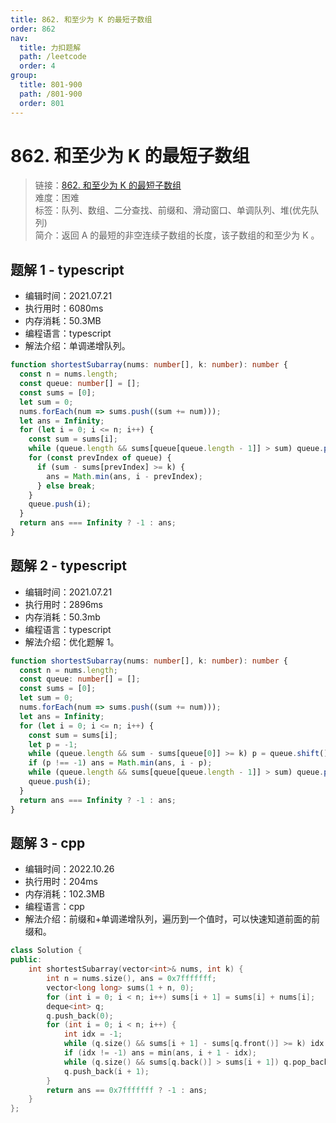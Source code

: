 ```yaml
---
title: 862. 和至少为 K 的最短子数组
order: 862
nav:
  title: 力扣题解
  path: /leetcode
  order: 4
group:
  title: 801-900
  path: /801-900
  order: 801
---
```


# 862. 和至少为 K 的最短子数组

> 链接：[862. 和至少为 K 的最短子数组](https://leetcode-cn.com/problems/shortest-subarray-with-sum-at-least-k/)  
> 难度：困难  
> 标签：队列、数组、二分查找、前缀和、滑动窗口、单调队列、堆(优先队列)  
> 简介：返回 A 的最短的非空连续子数组的长度，该子数组的和至少为 K 。

## 题解 1 - typescript

- 编辑时间：2021.07.21
- 执行用时：6080ms
- 内存消耗：50.3MB
- 编程语言：typescript
- 解法介绍：单调递增队列。

```typescript
function shortestSubarray(nums: number[], k: number): number {
  const n = nums.length;
  const queue: number[] = [];
  const sums = [0];
  let sum = 0;
  nums.forEach(num => sums.push((sum += num)));
  let ans = Infinity;
  for (let i = 0; i <= n; i++) {
    const sum = sums[i];
    while (queue.length && sums[queue[queue.length - 1]] > sum) queue.pop();
    for (const prevIndex of queue) {
      if (sum - sums[prevIndex] >= k) {
        ans = Math.min(ans, i - prevIndex);
      } else break;
    }
    queue.push(i);
  }
  return ans === Infinity ? -1 : ans;
}
```

## 题解 2 - typescript

- 编辑时间：2021.07.21
- 执行用时：2896ms
- 内存消耗：50.3mb
- 编程语言：typescript
- 解法介绍：优化题解 1。

```typescript
function shortestSubarray(nums: number[], k: number): number {
  const n = nums.length;
  const queue: number[] = [];
  const sums = [0];
  let sum = 0;
  nums.forEach(num => sums.push((sum += num)));
  let ans = Infinity;
  for (let i = 0; i <= n; i++) {
    const sum = sums[i];
    let p = -1;
    while (queue.length && sum - sums[queue[0]] >= k) p = queue.shift()!;
    if (p !== -1) ans = Math.min(ans, i - p);
    while (queue.length && sums[queue[queue.length - 1]] > sum) queue.pop();
    queue.push(i);
  }
  return ans === Infinity ? -1 : ans;
}
```
## 题解 3 - cpp
- 编辑时间：2022.10.26
- 执行用时：204ms
- 内存消耗：102.3MB
- 编程语言：cpp
- 解法介绍：前缀和+单调递增队列，遍历到一个值时，可以快速知道前面的前缀和。
```cpp
class Solution {
public:
    int shortestSubarray(vector<int>& nums, int k) {
        int n = nums.size(), ans = 0x7fffffff;
        vector<long long> sums(1 + n, 0);
        for (int i = 0; i < n; i++) sums[i + 1] = sums[i] + nums[i];
        deque<int> q;
        q.push_back(0);
        for (int i = 0; i < n; i++) {
            int idx = -1;
            while (q.size() && sums[i + 1] - sums[q.front()] >= k) idx = q.front(), q.pop_front();
            if (idx != -1) ans = min(ans, i + 1 - idx);
            while (q.size() && sums[q.back()] > sums[i + 1]) q.pop_back();
            q.push_back(i + 1);
        }
        return ans == 0x7fffffff ? -1 : ans;
    }
};
```

